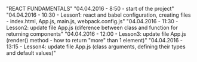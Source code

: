 "REACT FUNDAMENTALS" 
"04.04.2016 - 8:50 - start of the project" 
"04.04.2016 - 10:30 - Lesson1: react and babel configuration, creating files - index.html, App.js, main.js, webpack.config.js" 
"04.04.2016 - 11:30 - Lesson2: update file App.js (diference between class and function for returning components" 
"04.04.2016 - 12:00 - Lesson3: update file App.js (render() method - how to return "more" than 1 element)" 
"04.04.2016 - 13:15 - Lesson4: update file App.js (class arguments, defining their types and default values)" 
